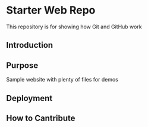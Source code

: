 # Starter Web Repo

This repository is for showing how Git and GitHub work

## Introduction

## Purpose

Sample website with plenty of files for demos

## Deployment

## How to Cantribute


